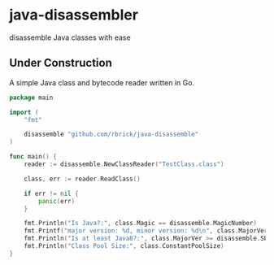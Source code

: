 # java-disassembler
disassemble Java classes with ease


## Under Construction

A simple Java class and bytecode reader written in Go.

```go
package main

import (
	"fmt"

	disassemble "github.com/rbrick/java-disassemble"
)

func main() {
	reader := disassemble.NewClassReader("TestClass.class")

	class, err := reader.ReadClass()

	if err != nil {
		panic(err)
	}

	fmt.Println("Is Java?:", class.Magic == disassemble.MagicNumber)
	fmt.Printf("major version: %d, minor version: %d\n", class.MajorVer, class.MinorVer)
	fmt.Println("Is at least Java8?:", class.MajorVer >= disassemble.SE8)
	fmt.Println("Class Pool Size:", class.ConstantPoolSize)
}
```
